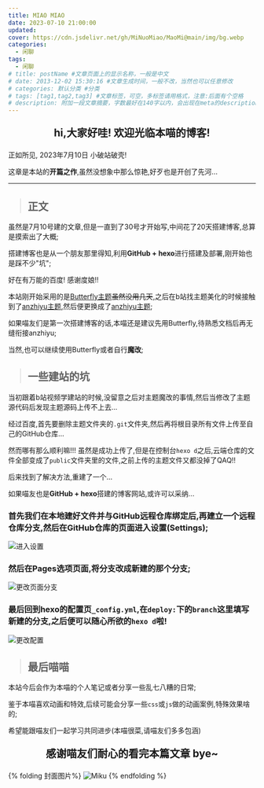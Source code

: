 ```yaml
---
title: MIAO MIAO
date: 2023-07-10 21:00:00
updated: 
cover: https://cdn.jsdelivr.net/gh/MiNuoMiao/MaoMi@main/img/bg.webp
categories: 
  - 闲聊
tags: 
  - 闲聊
# title: postName #文章页面上的显示名称，一般是中文
# date: 2013-12-02 15:30:16 #文章生成时间，一般不改，当然也可以任意修改
# categories: 默认分类 #分类
# tags: [tag1,tag2,tag3] #文章标签，可空，多标签请用格式，注意:后面有个空格
# description: 附加一段文章摘要，字数最好在140字以内，会出现在meta的description里面
---
```

<meting-js server="netease" type="song" id="28828120"></meting-js>

**<p style="font-size: 1.5em; text-align: center;">hi,大家好哇! 欢迎光临本喵的博客!</p>**

正如所见, 2023年7月10日 小破站破壳!

这章是本站的**开篇之作**,虽然没想象中那么惊艳,好歹也是开创了先河...

---

> ## 正文


虽然是7月10号建的文章,但是一直到了30号才开始写,中间花了20天搭建博客,总算是摸索出了大概;

搭建博客也是从一个朋友那里得知,利用**GitHub + hexo**进行搭建及部署,刚开始也是踩不少"坑";

好在有万能的百度! 感谢度娘!!

本站刚开始采用的是[Butterfly主题](https://butterfly.js.org/)~~虽然没用几天~~,之后在b站找主题美化的时候接触到了[anzhiyu主题](https://docs.anheyu.com/),然后便更换成了[anzhiyu主题](https://docs.anheyu.com/);

如果喵友们是第一次搭建博客的话,本喵还是建议先用Butterfly,待熟悉文档后再无缝衔接anzhiyu;

当然,也可以继续使用Butterfly或者自行**魔改**;


> ## 一些建站的坑


当初跟着b站视频学建站的时候,没留意之后对主题魔改的事情,然后当修改了主题源代码后发现主题源码上传不上去...

经过百度,首先要删除主题文件夹的```.git```文件夹,然后再将根目录所有文件上传至自己的GitHub仓库...

然而哪有那么顺利嘛!!! 虽然是成功上传了,但是在控制台```hexo d```之后,云端仓库的文件全部变成了```public```文件夹里的文件,之前上传的主题文件又都没掉了QAQ!!

后来找到了解决方法,重建了一个...

如果喵友也是**GitHub + hexo**搭建的博客网站,或许可以采纳...

### 首先我们在本地建好文件并与GitHub远程仓库绑定后,再建立一个远程仓库分支,然后在GitHub仓库的页面进入设置(Settings);

![进入设置](https://cdn.jsdelivr.net/gh/MiNuoMiao/MaoMi@main/img/建站1.webp)


### 然后在Pages选项页面,将分支改成新建的那个分支;
![更改页面分支](https://cdn.jsdelivr.net/gh/MiNuoMiao/MaoMi@main/img/建站2.webp)


### 最后回到hexo的配置页```_config.yml```,在```deploy:```下的```branch```这里填写新建的分支,之后便可以随心所欲的```hexo d```啦!
![更改配置](https://cdn.jsdelivr.net/gh/MiNuoMiao/MaoMi@main/img/建站3.webp)


> ## 最后喵喵

本站今后会作为本喵的个人笔记或者分享一些乱七八糟的日常;

鉴于本喵喜欢动画和特效,后续可能会分享一些```css```或```js```做的动画案例,特殊效果啥的;

希望能跟喵友们一起学习共同进步(本喵很菜,请喵友们多多包涵)

**<p style="font-size: 1.5em; text-align: center;">感谢喵友们耐心的看完本篇文章 bye~</p>**


{% folding 封面图片%}
![Miku](https://cdn.jsdelivr.net/gh/MiNuoMiao/MaoMi@main/img/bg.webp)
{% endfolding %}
